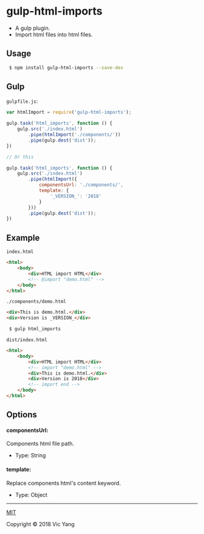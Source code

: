 # gulp-html-imports

- A gulp plugin.
- Import html files into html files.

## Usage
```bash
 $ npm install gulp-html-imports --save-dev
```

## Gulp

`gulpfile.js`:

```js
var htmlImport = require('gulp-html-imports');

gulp.task('html_imports', function () {
    gulp.src('./index.html')
        .pipe(htmlImport('./components/'))
        .pipe(gulp.dest('dist')); 
})

// Or this

gulp.task('html_imports', function () {
    gulp.src('./index.html')
        .pipe(htmlImport({
            componentsUrl: './components/',
            template: {
	            '_VERSION_': '2018'
	        }
        }))
        .pipe(gulp.dest('dist')); 
})
```

## Example

`index.html`

```html
<html>
	<body>
		<div>HTML import HTML</div>
		<!-- @import "demo.html" -->
 	</body>
</html>
```

`./components/demo.html`

```html
<div>This is demo.html.</div>
<div>Version is _VERSION_</div>
```

```bash
 $ gulp html_imports	
```

`dist/index.html`

```html
<html>
	<body>
		<div>HTML import HTML</div>
		<!-- import "demo.html" -->
		<div>This is demo.html.</div>
		<div>Version is 2018</div>
		<!-- import end -->
 	</body>
</html>
```


## Options

#### componentsUrl: 

Components html file path.

- Type: String


#### template: 

Replace components html's content keyword.

- Type: Object

---

[MIT](https://opensource.org/licenses/MIT)

Copyright © 2018 Vic Yang
